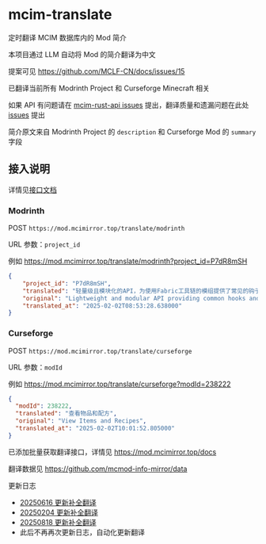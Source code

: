 # mcim-translate

定时翻译 MCIM 数据库内的 Mod 简介

本项目通过 LLM 自动将 Mod 的简介翻译为中文

提案可见 <https://github.com/MCLF-CN/docs/issues/15>

已翻译当前所有 Modrinth Project 和 Curseforge Minecraft 相关

如果 API 有问题请在 [mcim-rust-api issues](https://github.com/mcmod-info-mirror/mcim-rust-api/issues) 提出，翻译质量和遗漏问题在此处 [issues](https://github.com/mcmod-info-mirror/mcim-translate/issues) 提出

简介原文来自 Modrinth Project 的 `description` 和 Curseforge Mod 的 `summary` 字段

## 接入说明

详情见[接口文档](https://mod.mcimirror.top/docs#/translate)

### Modrinth

POST `https://mod.mcimirror.top/translate/modrinth`

URL 参数：`project_id`

例如 <https://mod.mcimirror.top/translate/modrinth?project_id=P7dR8mSH>

```json
{
    "project_id": "P7dR8mSH",
    "translated": "轻量级且模块化的API，为使用Fabric工具链的模组提供了常见的钩子功能和互操作性措施。",
    "original": "Lightweight and modular API providing common hooks and intercompatibility measures utilized by mods using the Fabric toolchain.",
    "translated_at": "2025-02-02T08:53:28.638000"
}
```

### Curseforge

POST `https://mod.mcimirror.top/translate/curseforge`

URL 参数：`modId`

例如 <https://mod.mcimirror.top/translate/curseforge?modId=238222>

```json
{
  "modId": 238222,
  "translated": "查看物品和配方",
  "original": "View Items and Recipes",
  "translated_at": "2025-02-02T10:01:52.805000"
}
```

已添加批量获取翻译接口，详情见 <https://mod.mcimirror.top/docs>

翻译数据见 <https://github.com/mcmod-info-mirror/data>

更新日志

- [20250616 更新补全翻译](https://github.com/mcmod-info-mirror/data/releases/tag/20250616)
- [20250204 更新补全翻译](https://github.com/mcmod-info-mirror/data/releases/tag/20250124)
- [20250818 更新补全翻译](https://github.com/mcmod-info-mirror/data/releases/tag/20250818)
- 此后不再再次更新日志，自动化更新翻译
